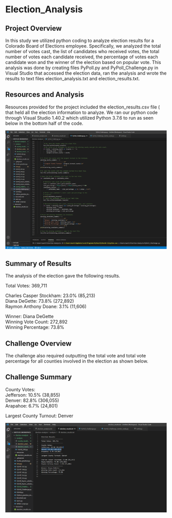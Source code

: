 # Election_Analysis


## Project Overview
In this study we utilized python coding to analyze election results for a Colorado Board of Elections employee.  Specifically, we analyzed the total number of votes cast, the list of candidates who received votes, the total number of votes each candidate received, the percentage of votes each candidate won and the winner of the election based on popular vote.   This analysis was done by creating files PyPoll.py and PyPoll_Challenge.py in Visual Studio that accessed the election data, ran the analysis and wrote the results to text files election_analysis.txt and election_results.txt. 

## Resources and Analysis
Resources provided for the project included the election_results.csv file ( that held all the election information to analyze.  We ran our python code through Visual Studio 1.40.2 which utilized Python 3.7.6 to run as seen below in the bottom half of the code.

![alt text](https://github.com/austin020269/Election-Analysis/blob/main/PyPoll_Challenge.PNG)


## Summary of Results
The analysis of the election gave the following results.

Total Votes: 369,711

Charles Casper Stockham: 23.0% (85,213)  
Diana DeGette: 73.8% (272,892)  
Raymon Anthony Doane: 3.1% (11,606)

Winner: Diana DeGette  
Winning Vote Count: 272,892  
Winning Percentage: 73.8%

## Challenge Overview
The challenge also required outputting the total vote and total vote percentage for all counties involved in the election as shown below.

## Challenge Summary

County Votes:  
Jefferson: 10.5% (38,855)  
Denver: 82.8% (306,055)  
Arapahoe: 6.7% (24,801)  

Largest County Turnout: Denver

![alt text](https://github.com/austin020269/Election-Analysis/blob/main/election_results.PNG)



